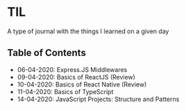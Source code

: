 # TIL

A type of journal with the things I learned on a given day

## Table of Contents

- 06-04-2020: Express.JS Middlewares
- 09-04-2020: Basics of ReactJS (Review)
- 10-04-2020: Basics of React Native (Review)
- 11-04-2020: Basics of TypeScript
- 14-04-2020: JavaScript Projects: Structure and Patterns